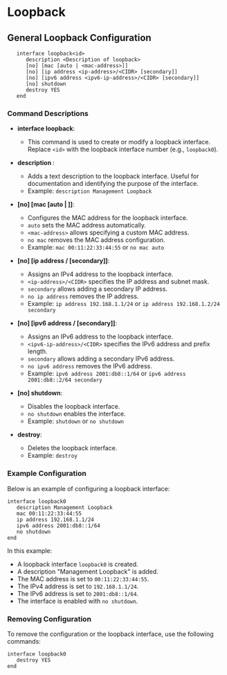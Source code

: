 # Loopback

## General Loopback Configuration

```plaintext
   interface loopback<id>
      description <Description of loopback>
      [no] [mac [auto | <mac-address>]]
      [no] [ip address <ip-address>/<CIDR> [secondary]]
      [no] [ipv6 address <ipv6-ip-address>/<CIDR> [secondary]]
      [no] shutdown
      destroy YES
   end
```

### Command Descriptions

- **interface loopback<id>**: 
  - This command is used to create or modify a loopback interface. Replace `<id>` with the loopback interface number (e.g., `loopback0`).

- **description <Description of loopback>**:
  - Adds a text description to the loopback interface. Useful for documentation and identifying the purpose of the interface.
  - Example: `description Management Loopback`

- **[no] [mac [auto | <mac-address>]]**:
  
  - Configures the MAC address for the loopback interface.
  - `auto` sets the MAC address automatically.
  - `<mac-address>` allows specifying a custom MAC address.
  - `no mac` removes the MAC address configuration.
  - Example: `mac 00:11:22:33:44:55` or `no mac auto`

- **[no] [ip address <ip-address>/<CIDR> [secondary]]**:
  
  - Assigns an IPv4 address to the loopback interface.
  - `<ip-address>/<CIDR>` specifies the IP address and subnet mask.
  - `secondary` allows adding a secondary IP address.
  - `no ip address` removes the IP address.
  - Example: `ip address 192.168.1.1/24` or `ip address 192.168.1.2/24 secondary`

- **[no] [ipv6 address <ipv6-ip-address>/<CIDR> [secondary]]**:
  
  - Assigns an IPv6 address to the loopback interface.
  - `<ipv6-ip-address>/<CIDR>` specifies the IPv6 address and prefix length.
  - `secondary` allows adding a secondary IPv6 address.
  - `no ipv6 address` removes the IPv6 address.
  - Example: `ipv6 address 2001:db8::1/64` or `ipv6 address 2001:db8::2/64 secondary`

- **[no] shutdown**:
  
  - Disables the loopback interface.
  - `no shutdown` enables the interface.
  - Example: `shutdown` or `no shutdown`

- **destroy**:
  
  - Deletes the loopback interface.
  - Example: `destroy`

### Example Configuration

Below is an example of configuring a loopback interface:

```plaintext
interface loopback0
   description Management Loopback
   mac 00:11:22:33:44:55
   ip address 192.168.1.1/24
   ipv6 address 2001:db8::1/64
   no shutdown
end
```

In this example:

- A loopback interface `loopback0` is created.
- A description "Management Loopback" is added.
- The MAC address is set to `00:11:22:33:44:55`.
- The IPv4 address is set to `192.168.1.1/24`.
- The IPv6 address is set to `2001:db8::1/64`.
- The interface is enabled with `no shutdown`.

### Removing Configuration

To remove the configuration or the loopback interface, use the following commands:

```plaintext
interface loopback0
   destroy YES
end
```
